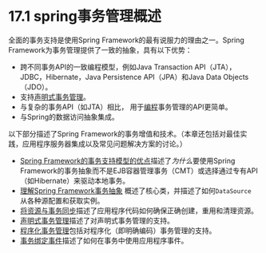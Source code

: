 # 17.1 spring事务管理概述

全面的事务支持是使用Spring Framework的最有说服力的理由之一。Spring Framework为事务管理提供了一致的抽象，具有以下优势：

- 跨不同事务API的一致编程模型，例如Java Transaction API（JTA），JDBC，Hibernate，Java Persistence API（JPA）和Java Data Objects（JDO）。
- 支持[声明式事务管理](transaction.html#transaction-declarative)。
- 与复杂的事务API（如JTA）相比， 用于[编程](transaction.html#transaction-programmatic)事务管理的API更简单。
- 与Spring的数据访问抽象集成。

以下部分描述了Spring Framework的事务增值和技术。（本章还包括对最佳实践，应用程序服务器集成以及常见问题解决方案的讨论。）

- [Spring Framework的事务支持模型的优点](transaction.html#transaction-motivation)描述了*为什么*要使用Spring Framework的事务抽象而不是EJB容器管理事务（CMT）或选择通过专有API（如Hibernate）来驱动本地事务。
- [理解Spring Framework事务抽象](transaction.html#transaction-strategies) 概述了核心类，并描述了如何`DataSource` 从各种源配置和获取实例。
- [将资源与事务同步](transaction.html#tx-resource-synchronization)描述了应用程序代码如何确保正确创建，重用和清理资源。
- [声明式事务管理](transaction.html#transaction-declarative)描述了对声明式事务管理的支持。
- [程序化事务管理](transaction.html#transaction-programmatic)包括对程序化（即明确编码）事务管理的支持。
- [事务绑定事件](transaction.html#transaction-event)描述了如何在事务中使用应用程序事件。